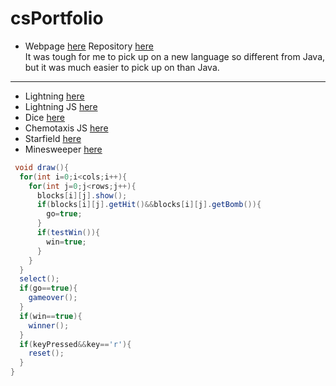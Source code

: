 # csPortfolio

* Webpage [here](https://ryggj.github.io/testWeb/dogPage/dogPage/) Repository [here](https://github.com/RyggJ/testWeb)
<br>It was tough for me to pick up on a new language so different from Java, but it was much easier to pick up on than Java.
---
* Lightning [here](https://ryggj.github.io/lightning2/)
* Lightning JS [here](https://ryggj.github.io/lightning2/lightningP5js/index.html)
* Dice [here](https://ryggj.github.io/dice3/)
* Chemotaxis JS [here](https://ryggj.github.io/chemotaxis4/ChemoJS/)
* Starfield [here](https://ryggj.github.io/starfield5/)
* Minesweeper [here](https://ryggj.github.io/Minesweeper/)

```Java
 void draw(){
  for(int i=0;i<cols;i++){
    for(int j=0;j<rows;j++){
      blocks[i][j].show();
      if(blocks[i][j].getHit()&&blocks[i][j].getBomb()){
        go=true;
      }
      if(testWin()){
        win=true;
      }
    }
  }
  select();
  if(go==true){
    gameover();
  }
  if(win==true){
    winner();
  }
  if(keyPressed&&key=='r'){
    reset();
  }
} 
```
